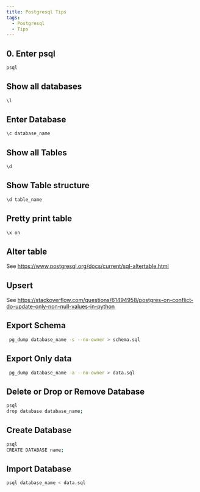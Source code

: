 ```yaml
---
title: Postgresql Tips
tags:
  - Postgresql
  - Tips
---
```


## 0. Enter psql

```bash
psql
```

## Show all databases

```bash
\l
```

## Enter Database

```bash
\c database_name
```

## Show all Tables

```bash
\d
```

## Show Table structure

```bash
\d table_name
```

## Pretty print table

```bash
\x on
```

## Alter table

See <https://www.postgresql.org/docs/current/sql-altertable.html>

## Upsert

See <https://stackoverflow.com/questions/61494958/postgres-on-conflict-do-update-only-non-null-values-in-python>

## Export Schema

```bash
 pg_dump database_name -s --no-owner > schema.sql
```

## Export Only data

```bash
 pg_dump database_name -a --no-owner > data.sql
```

## Delete or Drop or Remove Database

```bash
psql
drop database database_name;
```

## Create Database

```bash
psql
CREATE DATABASE name;
```

## Import Database

```bash
psql database_name < data.sql
```
